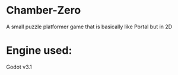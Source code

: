 # Chamber-Zero
A small puzzle platformer game that is basically like Portal but in 2D

# Engine used:  
Godot v3.1
